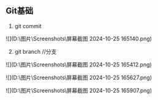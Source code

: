 ## Git基础

1. git commit



![](D:\图片\Screenshots\屏幕截图 2024-10-25 165140.png)

2. git branch   //分支

![](D:\图片\Screenshots\屏幕截图 2024-10-25 165412.png)

![](D:\图片\Screenshots\屏幕截图 2024-10-25 165627.png)

![](D:\图片\Screenshots\屏幕截图 2024-10-25 165907.png)

